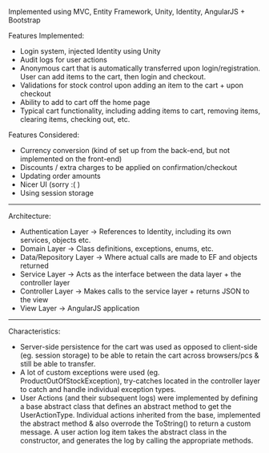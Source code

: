Implemented using MVC, Entity Framework, Unity, Identity, AngularJS + Bootstrap

Features Implemented:

- Login system, injected Identity using Unity
- Audit logs for user actions
- Anonymous cart that is automatically transferred upon login/registration.  User can add items to the cart, then login and checkout.
- Validations for stock control upon adding an item to the cart + upon checkout
- Ability to add to cart off the home page
- Typical cart functionality, including adding items to cart, removing items, clearing items, checking out, etc.

Features Considered:

- Currency conversion (kind of set up from the back-end, but not implemented on the front-end)
- Discounts / extra charges to be applied on confirmation/checkout
- Updating order amounts 
- Nicer UI (sorry :( )
- Using session storage

----------------

Architecture:

- Authentication Layer -> References to Identity, including its own services, objects etc.
- Domain Layer -> Class definitions, exceptions, enums, etc.
- Data/Repository Layer -> Where actual calls are made to EF and objects returned
- Service Layer -> Acts as the interface between the data layer + the controller layer
- Controller Layer -> Makes calls to the service layer + returns JSON to the view
- View Layer -> AngularJS application

----------------

Characteristics:

- Server-side persistence for the cart was used as opposed to client-side (eg. session storage) to be able to retain the cart across browsers/pcs 
	& still be able to transfer.
- A lot of custom exceptions were used (eg. ProductOutOfStockException), try-catches located in the controller layer to catch and handle individual 
	exception types.
- User Actions (and their subsequent logs) were implemented by defining a base abstract class that defines an abstract method to get the UserActionType.
	Individual actions inherited from the base, implemented the abstract method & also overrode the ToString() to return a custom message.  A user action log
	item takes the abstract class in the constructor, and generates the log by calling the appropriate methods.